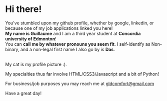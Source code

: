 <h1>Hi there!</h1>
You've stumbled upon my github profile, whether by google, linkedin, or because one of my job applications linked you here!<br>
<strong>My name is Guillaume</strong> and I am a third year student at <b>Concordia university of Edmonton</b>!<br>
You can <b>call me by whatever pronouns you seem fit</b>. I self-identify as Non-binary, and a non-legal first name I also go by is <b>Das</b>.
  
<br>My cat is my profile picture :).

My specialties thus far involve HTML/CSS3/Javascript and a bit of Python!

For business/job purposes you may reach me at gldcomfort@gmail.com 

Have a great day!
